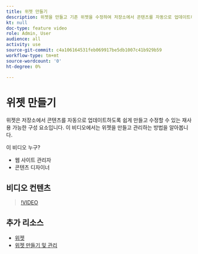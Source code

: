 ```yaml
---
title: 위젯 만들기
description: 위젯을 만들고 기존 위젯을 수정하여 저장소에서 콘텐츠를 자동으로 업데이트하는 방법을 알아보십시오.
kt: null
doc-type: feature video
role: Admin, User
audience: all
activity: use
source-git-commit: c4a106164531feb069917be5db1007c41b929b59
workflow-type: tm+mt
source-wordcount: '0'
ht-degree: 0%

---
```


# 위젯 만들기

위젯은 저장소에서 콘텐츠를 자동으로 업데이트하도록 쉽게 만들고 수정할 수 있는 재사용 가능한 구성 요소입니다. 이 비디오에서는 위젯을 만들고 관리하는 방법을 알아봅니다.

이 비디오 누구?

- 웹 사이트 관리자
- 콘텐츠 디자이너

## 비디오 컨텐츠

>[!VIDEO](https://video.tv.adobe.com/v/343786?quality=12&learn=on)

## 추가 리소스

- [위젯](https://docs.magento.com/user-guide/cms/widgets.html)
- [위젯 만들기 및 관리](https://docs.magento.com/user-guide/cms/widget-create.html)
